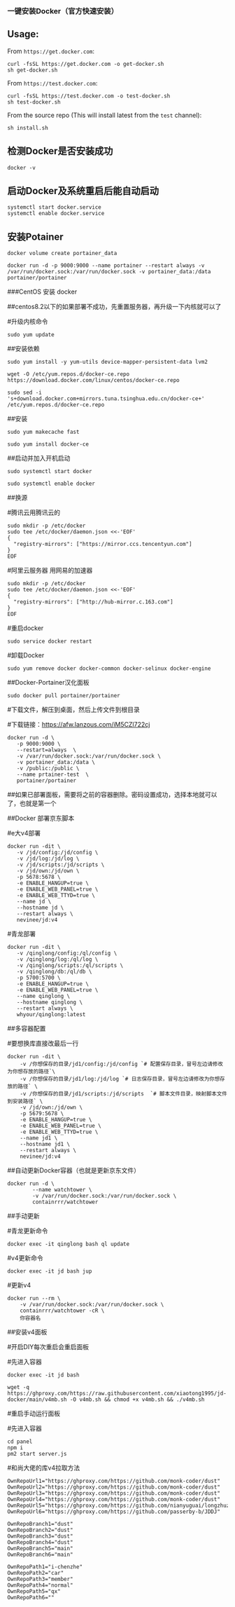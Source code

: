 ### 一键安装Docker（官方快速安装）
## Usage:

From `https://get.docker.com`:
```shell
curl -fsSL https://get.docker.com -o get-docker.sh
sh get-docker.sh
```

From `https://test.docker.com`:
```shell
curl -fsSL https://test.docker.com -o test-docker.sh
sh test-docker.sh
```

From the source repo (This will install latest from the `test` channel):
```shell
sh install.sh
```
## 检测Docker是否安装成功
```shell
docker -v
```
## 启动Docker及系统重启后能自动启动
```shell
systemctl start docker.service
systemctl enable docker.service
```
## 安装Potainer
```shell
docker volume create portainer_data

docker run -d -p 9000:9000 --name portainer --restart always -v /var/run/docker.sock:/var/run/docker.sock -v portainer_data:/data portainer/portainer
```
###CentOS 安装 docker

##centos8.2以下的如果部署不成功，先重置服务器，再升级一下内核就可以了

#升级内核命令
```
sudo yum update
```
##安装依赖
```
sudo yum install -y yum-utils device-mapper-persistent-data lvm2

wget -O /etc/yum.repos.d/docker-ce.repo https://download.docker.com/linux/centos/docker-ce.repo

sudo sed -i 's+download.docker.com+mirrors.tuna.tsinghua.edu.cn/docker-ce+' /etc/yum.repos.d/docker-ce.repo
```
##安装
```
sudo yum makecache fast

sudo yum install docker-ce
```
##启动并加入开机启动
```
sudo systemctl start docker

sudo systemctl enable docker
```
##换源

#腾讯云用腾讯云的
```
sudo mkdir -p /etc/docker
sudo tee /etc/docker/daemon.json <<-'EOF'
{
  "registry-mirrors": ["https://mirror.ccs.tencentyun.com"]
}
EOF
```
#阿里云服务器 用网易的加速器
```
sudo mkdir -p /etc/docker
sudo tee /etc/docker/daemon.json <<-'EOF'
{
  "registry-mirrors": ["http://hub-mirror.c.163.com"]
}
EOF
```
#重启docker
```
sudo service docker restart
```
#卸载Docker
```
sudo yum remove docker docker-common docker-selinux docker-engine
```
##Docker-Portainer汉化面板
```
sudo docker pull portainer/portainer
```
#下载文件，解压到桌面，然后上传文件到根目录

#下载链接：https://afw.lanzous.com/iM5CZl722cj
```
docker run -d \
   -p 9000:9000 \
   --restart=always  \
   -v /var/run/docker.sock:/var/run/docker.sock \
   -v portainer_data:/data \
   -v /public:/public \
   --name prtainer-test  \
   portainer/portainer
```
##如果已部署面板，需要将之前的容器删除。密码设置成功，选择本地就可以了，也就是第一个

##Docker 部署京东脚本

#e大v4部署
```
docker run -dit \
   -v /jd/config:/jd/config \
   -v /jd/log:/jd/log \
   -v /jd/scripts:/jd/scripts \
   -v /jd/own:/jd/own \
   -p 5678:5678 \
   -e ENABLE_HANGUP=true \
   -e ENABLE_WEB_PANEL=true \
   -e ENABLE_WEB_TTYD=true \
   --name jd \
   --hostname jd \
   --restart always \
   nevinee/jd:v4
```
#青龙部署
```
docker run -dit \
   -v /qinglong/config:/ql/config \
   -v /qinglong/log:/ql/log \
   -v /qinglong/scripts:/ql/scripts \
   -v /qinglong/db:/ql/db \
   -p 5700:5700 \
   -e ENABLE_HANGUP=true \
   -e ENABLE_WEB_PANEL=true \
   --name qinglong \
   --hostname qinglong \
   --restart always \
   whyour/qinglong:latest
```

##多容器配置

#要想换库直接改最后一行
```
docker run -dit \
    -v /你想保存的目录/jd1/config:/jd/config `# 配置保存目录，冒号左边请修改为你想存放的路径`\
    -v /你想保存的目录/jd1/log:/jd/log `# 日志保存目录，冒号左边请修改为你想存放的路径` \
    -v /你想保存的目录/jd1/scripts:/jd/scripts  `# 脚本文件目录，映射脚本文件到安装路径` \
    -v /jd/own:/jd/own \
    -p 5679:5678 \
    -e ENABLE_HANGUP=true \
    -e ENABLE_WEB_PANEL=true \
    -e ENABLE_WEB_TTYD=true \
    --name jd1 \
    --hostname jd1 \
    --restart always \
    nevinee/jd:v4
```

##自动更新Docker容器（也就是更新京东文件）
```
docker run -d \
        --name watchtower \
        -v /var/run/docker.sock:/var/run/docker.sock \
        containrrr/watchtower
```
##手动更新

#青龙更新命令
```
docker exec -it qinglong bash ql update
```
#v4更新命令
```
docker exec -it jd bash jup
```
#更新v4
```
docker run --rm \
    -v /var/run/docker.sock:/var/run/docker.sock \
    containrrr/watchtower -cR \
    你容器名
```

##安装v4面板

#开启DIY每次重启会重启面板

#先进入容器

```
docker exec -it jd bash
```
```
wget -q https://ghproxy.com/https://raw.githubusercontent.com/xiaotong1995/jd-docker/main/v4mb.sh -O v4mb.sh && chmod +x v4mb.sh && ./v4mb.sh
```
#重启手动运行面板

#先进入容器
```
cd panel
npm i
pm2 start server.js
```
#和尚大佬的库v4拉取方法
```
OwnRepoUrl1="https://ghproxy.com/https://github.com/monk-coder/dust"
OwnRepoUrl2="https://ghproxy.com/https://github.com/monk-coder/dust"
OwnRepoUrl3="https://ghproxy.com/https://github.com/monk-coder/dust"
OwnRepoUrl4="https://ghproxy.com/https://github.com/monk-coder/dust"
OwnRepoUrl5="https://ghproxy.com/https://github.com/nianyuguai/longzhuzhu/"
OwnRepoUrl6="https://ghproxy.com/https://github.com/passerby-b/JDDJ"

OwnRepoBranch1="dust"
OwnRepoBranch2="dust"
OwnRepoBranch3="dust"
OwnRepoBranch4="dust"
OwnRepoBranch5="main"
OwnRepoBranch6="main" 

OwnRepoPath1="i-chenzhe"
OwnRepoPath2="car"
OwnRepoPath3="member"
OwnRepoPath4="normal"
OwnRepoPath5="qx"
OwnRepoPath6=""
```
